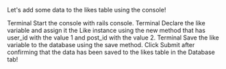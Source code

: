 Let's add some data to the likes table using the console!
  
Terminal
Start the console with rails console.
Terminal
Declare the 
like
 variable and assign it the Like instance using the new method that has user_id with the value 1 and post_id with the value 2.
Terminal
Save the like variable to the database using the save method.
Click Submit after confirming that the data has been saved to the likes table in the Database tab!
